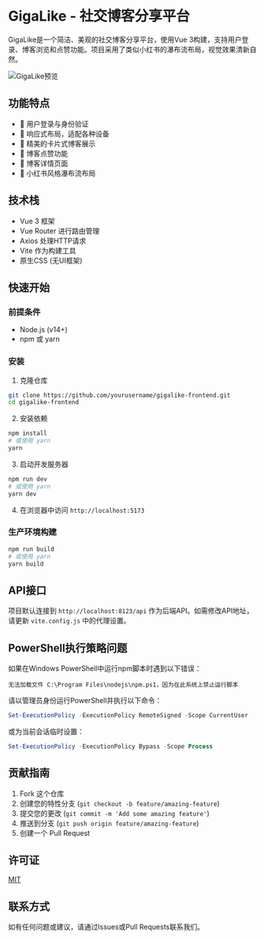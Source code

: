 # GigaLike - 社交博客分享平台

GigaLike是一个简洁、美观的社交博客分享平台，使用Vue 3构建，支持用户登录、博客浏览和点赞功能。项目采用了类似小红书的瀑布流布局，视觉效果清新自然。

![GigaLike预览](https://via.placeholder.com/800x400?text=GigaLike+Preview)

## 功能特点

- 🔐 用户登录与身份验证
- 📱 响应式布局，适配各种设备
- 🎨 精美的卡片式博客展示
- 💖 博客点赞功能
- 📄 博客详情页面
- 🌊 小红书风格瀑布流布局

## 技术栈

- Vue 3 框架
- Vue Router 进行路由管理
- Axios 处理HTTP请求
- Vite 作为构建工具
- 原生CSS (无UI框架)

## 快速开始

### 前提条件

- Node.js (v14+)
- npm 或 yarn

### 安装

1. 克隆仓库
```bash
git clone https://github.com/yourusername/gigalike-frontend.git
cd gigalike-frontend
```

2. 安装依赖
```bash
npm install
# 或使用 yarn
yarn
```

3. 启动开发服务器
```bash
npm run dev
# 或使用 yarn
yarn dev
```

4. 在浏览器中访问 `http://localhost:5173`

### 生产环境构建

```bash
npm run build
# 或使用 yarn
yarn build
```

## API接口

项目默认连接到 `http://localhost:8123/api` 作为后端API。如需修改API地址，请更新 `vite.config.js` 中的代理设置。

## PowerShell执行策略问题

如果在Windows PowerShell中运行npm脚本时遇到以下错误：

```
无法加载文件 C:\Program Files\nodejs\npm.ps1，因为在此系统上禁止运行脚本
```

请以管理员身份运行PowerShell并执行以下命令：

```powershell
Set-ExecutionPolicy -ExecutionPolicy RemoteSigned -Scope CurrentUser
```

或为当前会话临时设置：

```powershell
Set-ExecutionPolicy -ExecutionPolicy Bypass -Scope Process
```

## 贡献指南

1. Fork 这个仓库
2. 创建您的特性分支 (`git checkout -b feature/amazing-feature`)
3. 提交您的更改 (`git commit -m 'Add some amazing feature'`)
4. 推送到分支 (`git push origin feature/amazing-feature`)
5. 创建一个 Pull Request

## 许可证

[MIT](LICENSE)

## 联系方式

如有任何问题或建议，请通过Issues或Pull Requests联系我们。 